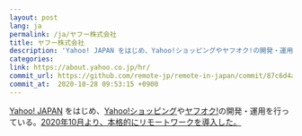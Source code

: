```yaml
---
layout: post
lang: ja
permalink: /ja/ヤフー株式会社
title: ヤフー株式会社
description: 'Yahoo! JAPAN をはじめ、Yahoo!ショッピングやヤフオク!の開発・運用を行っている。2020年10月より、本格的にリモートワークを導入した。'
categories: 
link: https://about.yahoo.co.jp/hr/
commit_url: https://github.com/remote-jp/remote-in-japan/commit/87c6d4a4c34c548f0b5e6de6a4737bd67ef36e47
commit_at:  2020-10-28 09:53:15 +0900
---
```


<p><a href="https://www.yahoo.co.jp/">Yahoo! JAPAN</a> をはじめ、<a href="https://shopping.yahoo.co.jp/">Yahoo!ショッピング</a>や<a href="https://auctions.yahoo.co.jp/">ヤフオク!</a>の開発・運用を行っている。<a href="https://about.yahoo.co.jp/pr/release/2020/07/15a/">2020年10月より、本格的にリモートワークを導入した。</a></p>
